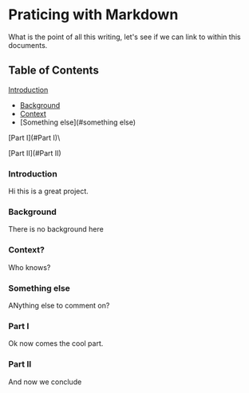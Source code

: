 # Praticing with Markdown

What is the point of all this writing, let's see if we can link to within this documents.

## Table of Contents

[Introduction](#Introduction)
- [Background](#background)
- [Context](#context)
- [Something else](#something else)

<!-- toc -->

[Part I](#Part I)\

[Part II](#Part II)

### Introduction
Hi this is a great project.

### Background
There is no background here

### Context?
Who knows?

### Something else
ANything else to comment on?

### Part I
Ok now comes the cool part.

### Part II
And now we conclude